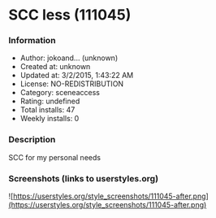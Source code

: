 # SCC less (111045)

### Information
- Author: jokoand... (unknown)
- Created at: unknown
- Updated at: 3/2/2015, 1:43:22 AM
- License: NO-REDISTRIBUTION
- Category: sceneaccess
- Rating: undefined
- Total installs: 47
- Weekly installs: 0


### Description
SCC for my personal needs


### Screenshots (links to userstyles.org)
![https://userstyles.org/style_screenshots/111045-after.png](https://userstyles.org/style_screenshots/111045-after.png)


